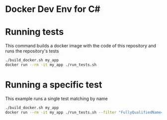# Docker Dev Env for C# 

# Running tests

This command builds a docker image with the code of this repository and runs the repository's tests

```sh
./build_docker.sh my_app
docker run --rm -it my_app ./run_tests.sh
```

# Running a specific test

This example runs a single test matching by name

```sh
./build_docker.sh my_app
docker run --rm -it my_app ./run_tests.sh --filter "FullyQualifiedName=MyLibrary.Tests.CalculatorTests.Add_WithTwoIntegers_ReturnsTheirSum"
```
